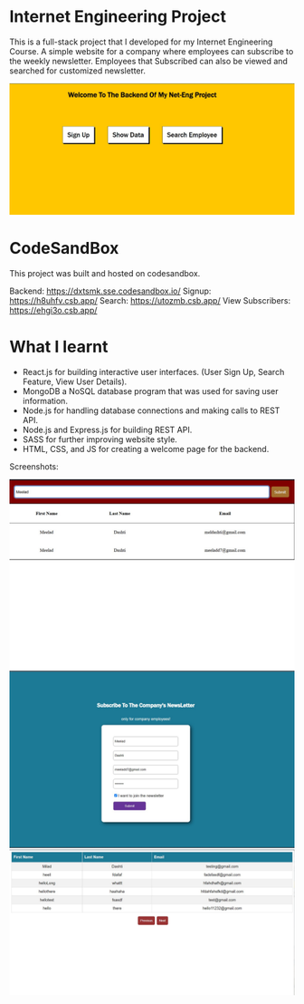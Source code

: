 # Internet Engineering Project

This is a full-stack project that I developed for my Internet Engineering Course. A simple website for a company where employees can subscribe to the weekly newsletter. Employees that Subscribed can also be viewed and searched for customized newsletter.   

![coverpic](https://github.com/MelDashti/net-eng-project/blob/master/Screenshots/net.jpg)

# CodeSandBox

This project was built and hosted on codesandbox.

Backend: https://dxtsmk.sse.codesandbox.io/
Signup: https://h8uhfv.csb.app/
Search: https://utozmb.csb.app/
View Subscribers: https://ehgi3o.csb.app/

# What I learnt

- React.js for building interactive user interfaces. (User Sign Up, Search Feature, View User Details).
- MongoDB a NoSQL database program that was used for saving user information.
- Node.js for handling database connections and making calls to REST API.
- Node.js and Express.js for building REST API.
- SASS for further improving website style.
- HTML, CSS, and JS for creating a welcome page for the backend. 

Screenshots:

<img src="https://github.com/MelDashti/net-eng-project/blob/master/Screenshots/SearchSubscriber.jpg" alt="drawing" width="600"/>
<img src="https://github.com/MelDashti/net-eng-project/blob/master/Screenshots/signup.jpg" alt="drawing" width="600"/>
<img src="https://github.com/MelDashti/net-eng-project/blob/master/Screenshots/DisplaySubscribers.jpg" alt="drawing" width="600"/>
